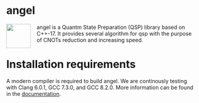 # angel
<img src="https://github.com/fmozafari/angel/blob/master/angel.svg" width="64" height="64" align="left" style="margin-right: 12pt" />
angel is a Quantm State Preparation (QSP) library based on C++-17. It provides several algorithm for qsp with the purpose of CNOTs reduction and increasing speed.

# Installation requirements
A modern compiler is required to build angel. We are continously testing with Clang 6.0.1, GCC 7.3.0, and GCC 8.2.0. More information can be found in the [documentation](https://github.com/fmozafari/angel/blob/master/docs/installation.rst).
